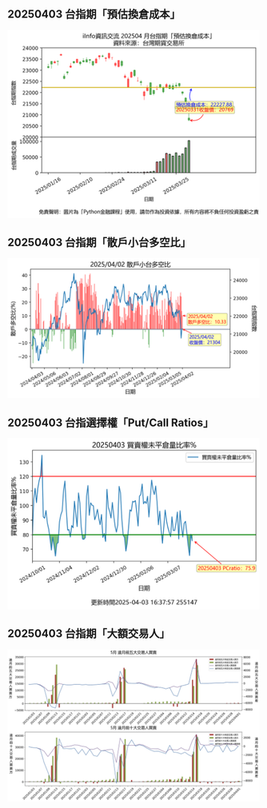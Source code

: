 ## 20250403 台指期「預估換倉成本」
![](images/txfcost.png)

## 20250403 台指期「散戶小台多空比」
![](images/bbiri.png)

## 20250403 台指選擇權「Put/Call Ratios」
![](images/pcratio.png)

## 20250403 台指期「大額交易人」
![](images/blocktrade.png)

